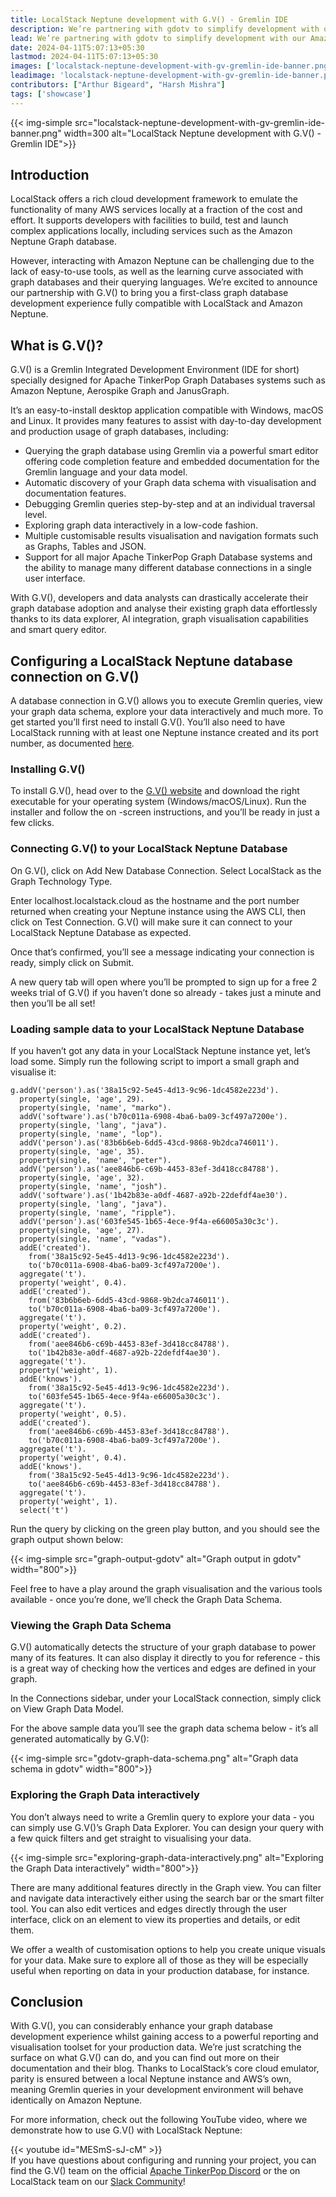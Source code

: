 ```yaml
---
title: LocalStack Neptune development with G.V() - Gremlin IDE
description: We’re partnering with gdotv to simplify development with our Amazon Neptune cloud emulator component. You can now easily query, visualise and model your graph data either interactively or using the Gremlin querying language with G.V() - Gremlin IDE.
lead: We’re partnering with gdotv to simplify development with our Amazon Neptune cloud emulator component. You can now easily query, visualise and model your graph data either interactively or using the Gremlin querying language with G.V() - Gremlin IDE.
date: 2024-04-11T5:07:13+05:30
lastmod: 2024-04-11T5:07:13+05:30
images: ['localstack-neptune-development-with-gv-gremlin-ide-banner.png']
leadimage: 'localstack-neptune-development-with-gv-gremlin-ide-banner.png'
contributors: ["Arthur Bigeard", "Harsh Mishra"]
tags: ['showcase']
---
```


{{< img-simple src="localstack-neptune-development-with-gv-gremlin-ide-banner.png" width=300 alt="LocalStack Neptune development with G.V() - Gremlin IDE">}}

## Introduction

LocalStack offers a rich cloud development framework to emulate the functionality of many AWS services locally at a fraction of the cost and effort. It supports developers with facilities to build, test and launch complex applications locally, including services such as the Amazon Neptune Graph database. 

However, interacting with Amazon Neptune can be challenging due to the lack of easy-to-use tools, as well as the learning curve associated with graph databases and their querying languages. We’re excited to announce our partnership with G.V() to bring you a first-class graph database development experience fully compatible with LocalStack and Amazon Neptune.

## What is G.V()?

G.V() is a Gremlin Integrated Development Environment (IDE for short) specially designed for Apache TinkerPop Graph Databases systems such as Amazon Neptune, Aerospike Graph and JanusGraph.

It’s an easy-to-install desktop application compatible with Windows, macOS and Linux. It provides many features to assist with day-to-day development and production usage of graph databases, including:

-   Querying the graph database using Gremlin via a powerful smart editor offering code completion feature and embedded documentation for the Gremlin language and your data model.
-   Automatic discovery of your Graph data schema with visualisation and documentation features.
-   Debugging Gremlin queries step-by-step and at an individual traversal level.
-   Exploring graph data interactively in a low-code fashion.
-   Multiple customisable results visualisation and navigation formats such as Graphs, Tables and JSON.
-   Support for all major Apache TinkerPop Graph Database systems and the ability to manage many different database connections in a single user interface.

With G.V(), developers and data analysts can drastically accelerate their graph database adoption and analyse their existing graph data effortlessly thanks to its data explorer, AI integration, graph visualisation capabilities and smart query editor.

## Configuring a LocalStack Neptune database connection on G.V()

A database connection in G.V() allows you to execute Gremlin queries, view your graph data schema, explore your data interactively and much more. To get started you’ll first need to install G.V(). You’ll also need to have LocalStack running with at least one Neptune instance created and its port number, as documented [here](https://docs.localstack.cloud/user-guide/aws/neptune/#getting-started).

### Installing G.V()

To install G.V(), head over to the [G.V() website](https://gdotv.com) and download the right executable for your operating system (Windows/macOS/Linux). Run the installer and follow the on -screen instructions, and you’ll be ready in just a few clicks.

### Connecting G.V() to your LocalStack Neptune Database

On G.V(), click on Add New Database Connection. Select LocalStack as the Graph Technology Type.

Enter localhost.localstack.cloud as the hostname and the port number returned when creating your Neptune instance using the AWS CLI, then click on Test Connection. G.V() will make sure it can connect to your LocalStack Neptune Database as expected.

Once that’s confirmed, you’ll see a message indicating your connection is ready, simply click on Submit.

A new query tab will open where you’ll be prompted to sign up for a free 2 weeks trial of G.V() if you haven’t done so already - takes just a minute and then you’ll be all set!

### Loading sample data to your LocalStack Neptune Database

If you haven’t got any data in your LocalStack Neptune instance yet, let’s load some. Simply run the following script to import a small graph and visualise it:

```gremlin
g.addV('person').as('38a15c92-5e45-4d13-9c96-1dc4582e223d').
  property(single, 'age', 29).
  property(single, 'name', "marko").
  addV('software').as('b70c011a-6908-4ba6-ba09-3cf497a7200e').
  property(single, 'lang', "java").
  property(single, 'name', "lop").
  addV('person').as('83b6b6eb-6dd5-43cd-9868-9b2dca746011').
  property(single, 'age', 35).
  property(single, 'name', "peter").
  addV('person').as('aee846b6-c69b-4453-83ef-3d418cc84788').
  property(single, 'age', 32).
  property(single, 'name', "josh").
  addV('software').as('1b42b83e-a0df-4687-a92b-22defdf4ae30').
  property(single, 'lang', "java").
  property(single, 'name', "ripple").
  addV('person').as('603fe545-1b65-4ece-9f4a-e66005a30c3c').
  property(single, 'age', 27).
  property(single, 'name', "vadas").
  addE('created').
    from('38a15c92-5e45-4d13-9c96-1dc4582e223d').
    to('b70c011a-6908-4ba6-ba09-3cf497a7200e').
  aggregate('t').
  property('weight', 0.4).
  addE('created').
    from('83b6b6eb-6dd5-43cd-9868-9b2dca746011').
    to('b70c011a-6908-4ba6-ba09-3cf497a7200e').
  aggregate('t').
  property('weight', 0.2).
  addE('created').
    from('aee846b6-c69b-4453-83ef-3d418cc84788').
    to('1b42b83e-a0df-4687-a92b-22defdf4ae30').
  aggregate('t').
  property('weight', 1).
  addE('knows').
    from('38a15c92-5e45-4d13-9c96-1dc4582e223d').
    to('603fe545-1b65-4ece-9f4a-e66005a30c3c').
  aggregate('t').
  property('weight', 0.5).
  addE('created').
    from('aee846b6-c69b-4453-83ef-3d418cc84788').
    to('b70c011a-6908-4ba6-ba09-3cf497a7200e').
  aggregate('t').
  property('weight', 0.4).
  addE('knows').
    from('38a15c92-5e45-4d13-9c96-1dc4582e223d').
    to('aee846b6-c69b-4453-83ef-3d418cc84788').
  aggregate('t').
  property('weight', 1).
  select('t')
```

Run the query by clicking on the green play button, and you should see the graph output shown below:

{{< img-simple src="graph-output-gdotv" alt="Graph output in gdotv" width="800">}}

Feel free to have a play around the graph visualisation and the various tools available - once you’re done, we’ll check the Graph Data Schema.

### Viewing the Graph Data Schema

G.V() automatically detects the structure of your graph database to power many of its features. It can also display it directly to you for reference - this is a great way of checking how the vertices and edges are defined in your graph.

In the Connections sidebar, under your LocalStack connection, simply click on View Graph Data Model.

For the above sample data you’ll see the graph data schema below - it’s all generated automatically by G.V():

{{< img-simple src="gdotv-graph-data-schema.png" alt="Graph data schema in gdotv" width="800">}}

### Exploring the Graph Data interactively

You don’t always need to write a Gremlin query to explore your data - you can simply use G.V()’s Graph Data Explorer. You can design your query with a few quick filters and get straight to visualising your data.

{{< img-simple src="exploring-graph-data-interactively.png" alt="Exploring the Graph Data interactively" width="800">}}

There are many additional features directly in the Graph view. You can filter and navigate data interactively either using the search bar or the smart filter tool. You can also edit vertices and edges directly through the user interface, click on an element to view its properties and details, or edit them.

We offer a wealth of customisation options to help you create unique visuals for your data. Make sure to explore all of those as they will be especially useful when reporting on data in your production database, for instance.

## Conclusion

With G.V(), you can considerably enhance your graph database development experience whilst gaining access to a powerful reporting and visualisation toolset for your production data. We’re just scratching the surface on what G.V() can do, and you can find out more on their documentation and their blog. Thanks to LocalStack’s core cloud emulator, parity is ensured between a local Neptune instance and AWS’s own, meaning Gremlin queries in your development environment will behave identically on Amazon Neptune.

For more information, check out the following YouTube video, where we demonstrate how to use G.V() with LocalStack Neptune:

{{< youtube id="MESmS-sJ-cM" >}}
<br>
If you have questions about configuring and running your project, you can find the G.V() team on the official [Apache TinkerPop Discord](https://discord.gg/tinkerpop) or the on LocalStack team on our [Slack Community](https://localstack.cloud/slack)!
